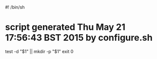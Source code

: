 #! /bin/sh
# script generated Thu May 21 17:56:43 BST 2015 by configure.sh

test -d "$1" || mkdir -p "$1"
exit 0
